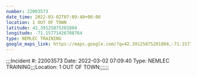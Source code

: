 ```yaml
---
number: 22003573
date_time: 2022-03-02T07:09:40+00:00
location: 1 OUT OF TOWN
latitude: 42.39125875201804
longitude: -71.15771426708764
type: NEMLEC TRAINING
google_maps_link: https://maps.google.com/?q=42.39125875201804,-71.15771426708764
---
```


;;;Incident #: 22003573  Date: 2022-03-02 07:09:40   Type: NEMLEC TRAINING;;;Location: 1 OUT OF TOWN;;;;;;
